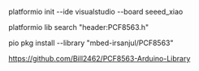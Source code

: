 platformio init --ide visualstudio --board seeed_xiao

platformio lib search "header:PCF8563.h"

pio pkg install --library "mbed-irsanjul/PCF8563"



https://github.com/Bill2462/PCF8563-Arduino-Library